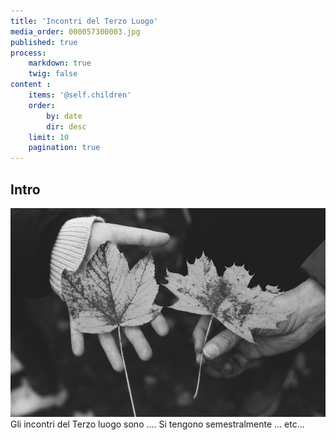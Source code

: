 ```yaml
---
title: 'Incontri del Terzo Luogo'
media_order: 000057300003.jpg
published: true
process:
    markdown: true
    twig: false
content :
    items: '@self.children'
    order:
        by: date
        dir: desc
    limit: 10
    pagination: true
---
```


## Intro

![](000057300003.jpg)
</br>
Gli incontri del Terzo luogo sono ....
Si tengono semestralmente ...
etc...
